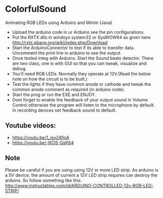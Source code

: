 # ColorfulSound
Animating RGB LEDs using Arduino and Minim (Java)

* Upload the arduino code in ur Arduino see the pin configurations.
* Put the RXTX dlls in windoys system32 or SysWOW64 as given here http://rxtx.qbang.org/wiki/index.php/Download
* Start the ArduinoConnector to test if its able to transfer data. Uncomment the print line in arduino to see the output.
* Once tested integ with Arduino. Start the Sound beats detector. There are two class, one is with GUI so that you can tweak, visualize and debug.
* You'll need RGB LEDs. Normally they operate at 12V.(Read the below note on how the circuit is to be built.)
* Test the lights if they have common anode or cathode and tweak the common anode comment as required (in arduino code).
* Start the prog or run the EXE and ENJOY.
* Dont forget to enable the feedback of your output sound in Volume Control otherwise the program will listen to the microphone by default. In recording devices set feedback sound to default.


## Youtube videos:
* https://youtu.be/1_jsy24fjsA
* https://youtu.be/-lKDS-QsK64

## Note
Please be careful if you are using using 12V or more LED strip. As arduino is a 5V device, the amount of current a 12V LED strip requires can destroy the arduino. So follow something like this: http://www.instructables.com/id/ARDUINO-CONTROLLED-12v-RGB-LED-STRIP/
